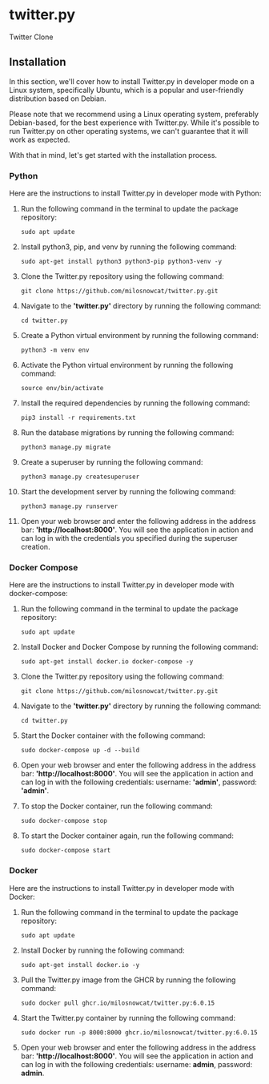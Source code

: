 # twitter.py
 Twitter Clone

## Installation

In this section, we'll cover how to install Twitter.py in developer mode on a Linux system, specifically Ubuntu, which is a popular and user-friendly distribution based on Debian.

Please note that we recommend using a Linux operating system, preferably Debian-based, for the best experience with Twitter.py. While it's possible to run Twitter.py on other operating systems, we can't guarantee that it will work as expected.

With that in mind, let's get started with the installation process.

### Python

Here are the instructions to install Twitter.py in developer mode with Python:

1. Run the following command in the terminal to update the package repository:

    ```shell
    sudo apt update
    ```

2. Install python3, pip, and venv by running the following command:

    ```shell
    sudo apt-get install python3 python3-pip python3-venv -y
    ```

3. Clone the Twitter.py repository using the following command:

    ```shell
    git clone https://github.com/milosnowcat/twitter.py.git
    ```

4. Navigate to the **'twitter.py'** directory by running the following command:

    ```shell
    cd twitter.py
    ```

5. Create a Python virtual environment by running the following command:

    ```shell
    python3 -m venv env
    ```

6. Activate the Python virtual environment by running the following command:

    ```shell
    source env/bin/activate
    ```

7. Install the required dependencies by running the following command:

    ```shell
    pip3 install -r requirements.txt
    ```

8. Run the database migrations by running the following command:

    ```shell
    python3 manage.py migrate
    ```

9. Create a superuser by running the following command:

    ```shell
    python3 manage.py createsuperuser
    ```

10. Start the development server by running the following command:

    ```shell
    python3 manage.py runserver
    ```

11. Open your web browser and enter the following address in the address bar: **'http://localhost:8000'**. You will see the application in action and can log in with the credentials you specified during the superuser creation.

### Docker Compose

Here are the instructions to install Twitter.py in developer mode with docker-compose:

1. Run the following command in the terminal to update the package repository:

    ```shell
    sudo apt update
    ```

2. Install Docker and Docker Compose by running the following command:

    ```shell
    sudo apt-get install docker.io docker-compose -y
    ```

3. Clone the Twitter.py repository using the following command:

    ```shell
    git clone https://github.com/milosnowcat/twitter.py.git
    ```

4. Navigate to the **'twitter.py'** directory by running the following command:

    ```shell
    cd twitter.py
    ```

5. Start the Docker container with the following command:

    ```shell
    sudo docker-compose up -d --build
    ```

6. Open your web browser and enter the following address in the address bar: **'http://localhost:8000'**. You will see the application in action and can log in with the following credentials: username: **'admin'**, password: **'admin'**.

7. To stop the Docker container, run the following command:

    ```shell
    sudo docker-compose stop
    ```

8. To start the Docker container again, run the following command:

    ```shell
    sudo docker-compose start
    ```

### Docker

Here are the instructions to install Twitter.py in developer mode with Docker:

1. Run the following command in the terminal to update the package repository:

    ```shell
    sudo apt update
    ```

2. Install Docker by running the following command:

    ```shell
    sudo apt-get install docker.io -y
    ```

3. Pull the Twitter.py image from the GHCR by running the following command:

    ```shell
    sudo docker pull ghcr.io/milosnowcat/twitter.py:6.0.15
    ```

4. Start the Twitter.py container by running the following command:

    ```shell
    sudo docker run -p 8000:8000 ghcr.io/milosnowcat/twitter.py:6.0.15
    ```

5. Open your web browser and enter the following address in the address bar: **'http://localhost:8000'**. You will see the application in action and can log in with the following credentials: username: **admin**, password: **admin**.
